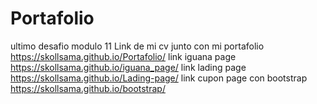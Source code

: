# Portafolio
ultimo desafio modulo 11 
Link de mi cv junto con mi portafolio https://skollsama.github.io/Portafolio/
link iguana page https://skollsama.github.io/iguana_page/
link lading page https://skollsama.github.io/Lading-page/
link cupon page con bootstrap https://skollsama.github.io/bootstrap/
